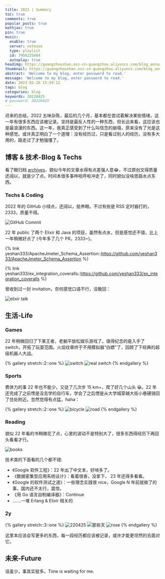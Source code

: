 ```yaml
---
title: 2022 | Summary
toc: true
comments: true
popular_posts: true
mathjax: true
pin: true
music:
  enable: true
  server: netease
  type: playlist
  id: 7956225484
  autoplay: true
headimg: https://guangzhoushan.oss-cn-guangzhou.aliyuncs.com/blog_annual_reviewed/2022/20220425.jpg
thumbnail: https://guangzhoushan.oss-cn-guangzhou.aliyuncs.com/blog_annual_reviewed/2022/33_zigulu.png
abstract: 'Welcome to my blog, enter password to read.'
message: 'Welcome to my blog, enter password to read.'
date: 2023-02-26 15:59:12
tags: blog
categories: blog
keywords: 20220425
# password: 20220425
---
```


迟来的总结，2022 五味杂陈，最后的几个月，基本都在尝试着解决某些情绪，这一年有很多东西应该被记录。坚持是最反人性的一种东西，但长远来看，这应该也是最浪漫的东西。这一年，我真正感受到了什么叫信念的崩塌，原来没有了光是这种感觉。或许真正明白了一个道理：没有经历过，只是看过别人的经历，没有多大用的，路走过了才勉强懂了。

## 博客 & 技术-Blog & Techs

看了眼归档 [archives](https://shan333.cn/archives/)，貌似今年的文章水得有点差强人意😂，不过原创文得质量还阔以，就是少了点。时间本很多事哗啦呼啦冲走了，同时貌似没啥思路水点东西。

### Techs & Coding

2022 年的 GitHub 小绿点，还阔以，挺养眼。不过有些是 RSS 定时器打的，2333，质量不得。

![GitHub Commit](https://guangzhoushan.oss-cn-guangzhou.aliyuncs.com/blog_annual_reviewed/2022/github.png)

22 年 public 了两个 Elixir 和 Java 的项目，虽然有点水，但是感觉还不错，比上一年稍微好点了 (今年多了几个 PR，2333~)。

{% link yeshan333/ApacheJmeter_Schema_Assertion::https://github.com/yeshan333/ApacheJmeter_Schema_Assertion %}

{% link yeshan333/ex_integration_coveralls::https://github.com/yeshan333/ex_integration_coveralls %}

曾收到过一封 invitation，奈何感觉口语不行，没敢回：

![elixir talk](https://guangzhoushan.oss-cn-guangzhou.aliyuncs.com/blog_annual_reviewed/2022/invitation.jpg)

## 生活-Life

### Games

22 年稍微回归了下某王者，老躺平放松娱乐游戏了。值得纪念的是入手了 switch，开拓了玩耍范围。火焰纹章终于不用模拟器“白嫖”了，回顾了下经典的超级机器人大战。

{% gallery stretch::2::one %}
![switch](https://guangzhoushan.oss-cn-guangzhou.aliyuncs.com/blog_annual_reviewed/2022/switch_games.jpg)
![real switch](https://guangzhoushan.oss-cn-guangzhou.aliyuncs.com/blog_annual_reviewed/2022/real_switch_pika.jpg)
{% endgallery %}

### Sports

费体力的事 22 年也不能少。又徒了几次步 15 km+，爬了好几个山头 😀。22 年还完成了之前愣是没去学的自行车，学会了之后愣是从大学城穿越大街小巷硬骑回了住处附近。忽然觉得有点猛，haha：

{% gallery stretch::2::one %}
![bicycle](https://guangzhoushan.oss-cn-guangzhou.aliyuncs.com/blog_annual_reviewed/2022/bicycle.jpg)
![road](https://guangzhoushan.oss-cn-guangzhou.aliyuncs.com/blog_annual_reviewed/2022/road.png)
{% endgallery %}

### Reading

貌似 22 年看的书稍微花了点，心里的波动不是特别大了，很多东西得经历下再回头看看才行。

![books](https://guangzhoushan.oss-cn-guangzhou.aliyuncs.com/blog_annual_reviewed/2022/books.png)

技术类的下面看的几个都不错:

- 《Google 软件工程》：22 年出了中文本，好啃多了。
- 《数据密集型应用系统设计》：看着很香，没拿下， 23 年还得多看看。
- 《Google 的软件测试之道》：一些理念实践很 nice，Google N 年前就做了的事，国内还不太行，震惊。
- 《用 Go 语言自制编译器》：Continue
- .......一堆 Erlang & Elixir 相关的

### 2y

{% gallery stretch::3::one %}
![220425](https://guangzhoushan.oss-cn-guangzhou.aliyuncs.com/blog_annual_reviewed/2022/20220425.jpg)
![那些天](https://guangzhoushan.oss-cn-guangzhou.aliyuncs.com/blog_annual_reviewed/2022/days.jpg)
![rose](https://guangzhoushan.oss-cn-guangzhou.aliyuncs.com/blog_annual_reviewed/2022/rose.jpg)
{% endgallery %}

这里本应该会写更多的东西，每一段经历都应该被记录，或许才能更坦然的去面对它。

<!-- 我真的真的尽力了，可是好无力，Flag...... -->

## 未来-Future

话虽少，事其实挺多。Time is waiting for me.